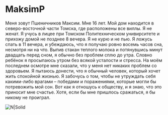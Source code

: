 # MaksimP
Меня зовут Пшеничников Максим. Мне 16 лет. Мой дом находится в северо-восточной части Томска, где расположены все виллы. Я не женат. Я учусь в лицее при Томском Политехническом унивирситете и прихожу домой не позднее 8 вечера. Я не курю и не пью. Я ложусь спать в 11 вечера, и убеждаюсь, что я получаю ровно восемь часов сна, несмотря ни на что. Выпив стакан теплого молока и потянувшись минут двадцать перед сном, я обычно без проблем сплю до утра. Словно ребёнок я просыпаюсь утром без всякой усталости и стресса. На моём последнем осмотре мне сказали, что у меня нет никаких проблем со здоровьем. Я пытаюсь донести, что я обычный человек, который хочет жить спокойной жизнью. Я забочусь о том, чтобы не утруждать себя какими-либо врагами – победами и поражениями, которые могли бы потревожить мой сон. Вот как я отношусь к обществу, и я знаю, что это приносит мне счастье. Хотя, если бы мне пришлось сражаться, я бы никому не проиграл.

![N|Solid](https://static.wikia.nocookie.net/jojo/images/c/ce/Yoshikage_Kira_Original_Infobox_Manga.png/revision/latest?cb=20210226035503&path-prefix=ru)
